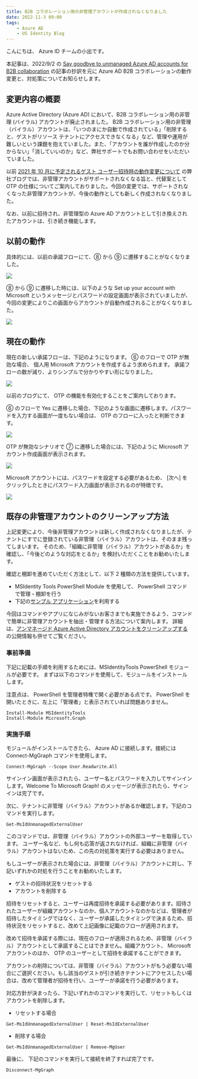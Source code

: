 ```yaml
---
title: B2B コラボレーション用の非管理アカウントが作成されなくなりました
date: 2022-11-3 09:00
tags:
    - Azure AD
    - US Identity Blog
---
```


こんにちは、 Azure ID チームの小出です。

本記事は、2022/9/2 の [Say goodbye to unmanaged Azure AD accounts for B2B collaboration](https://techcommunity.microsoft.com/t5/microsoft-entra-azure-ad-blog/say-goodbye-to-unmanaged-azure-ad-accounts-for-b2b-collaboration/ba-p/3094111) の記事の抄訳を元に Azure AD B2B コラボレーションの動作変更と、対処策についてお知らせします。



## 変更内容の概要
Azure Active Directory (Azure AD) において、B2B コラボレーション用の非管理 (バイラル) アカウントが廃止されました。
B2B コラボレーション用の非管理（バイラル）アカウントは、「いつのまにか自動で作成されている」「削除すると、ゲストがリソース テナントにアクセスできなくなる」など、管理や運用が難しいという課題を抱えていました。また、「アカウントを誰が作成したのか分からない」「消していいのか」など、弊社サポートでもお問い合わせをいただいていました。

以前 [2021 年 10 月に予定されるゲスト ユーザー招待時の動作変更について](https://jpazureid.github.io/blog/azure-active-directory/announcement-of-otp/) の弊社ブログでは、非管理アカウントがサポートされなくなる旨と、代替案として OTP の仕様についてご案内しておりました。今回の変更では、サポートされなくなった非管理アカウントが、今後の動作としても新しく作成されなくなりました。

なお、以前に招待され、非管理型の Azure AD アカウントとして引き換えされたアカウントは、引き続き機能します。 

## 以前の動作

具体的には、以前の承諾フローにて、⑧ から ⑨ に遷移することがなくなりました。

![](./say-goodbye-to-unmanaged-azuread-account-for-b2b/say-goodbye-to-unmanaged-azuread-account-for-b2b1.png)


⑧ から ⑨ に遷移した時には、以下のような Set up your account with Microsoft というメッセージとパスワードの設定画面が表示されていましたが、
今回の変更によりこの画面からアカウントが自動作成されることがなくなりました。


![](./say-goodbye-to-unmanaged-azuread-account-for-b2b/say-goodbye-to-unmanaged-azuread-account-for-b2b2.png)


## 現在の動作
現在の新しい承諾フローは、下記のようになります。 ⑥ のフローで OTP が無効な場合、 個人用 Microsoft アカウントを作成するよう求められます。
承諾フローの数が減り、よりシンプルで分かりやすい形になりました。 

![](./say-goodbye-to-unmanaged-azuread-account-for-b2b/say-goodbye-to-unmanaged-azuread-account-for-b2b3.png)

以前のブログにて、 OTP の機能を有効化することをご案内しております。

⑥ のフローで Yes に遷移した場合、下記のような画面に遷移します。パスワードを入力する画面が一度もない場合は、 OTP のフローに入ったと判断できます。

![](./say-goodbye-to-unmanaged-azuread-account-for-b2b/say-goodbye-to-unmanaged-azuread-account-for-b2b4.png)

OTP が無効なシナリオで ⑦ に遷移した場合には、下記のように Microsoft アカウント作成画面が表示されます。

![](./say-goodbye-to-unmanaged-azuread-account-for-b2b/say-goodbye-to-unmanaged-azuread-account-for-b2b5.png)

Microsoft アカウントには、パスワードを設定する必要があるため、 [次へ] をクリックしたときにパスワード入力画面が表示されるのが特徴です。

![](./say-goodbye-to-unmanaged-azuread-account-for-b2b/say-goodbye-to-unmanaged-azuread-account-for-b2b6.png)



## 既存の非管理アカウントのクリーンアップ方法
上記変更により、今後非管理アカウントは新しく作成されなくなりましたが、テナントにすでに登録されている非管理（バイラル）アカウントは、そのまま残ってしまいます。
そのため、「組織に非管理（バイラル）アカウントがあるか」を確認し、「今後どのような対応をとるか」を検討いただくことをお勧めいたします。

確認と棚卸を進めていただく方法として、以下 2 種類の方法を提供しています。

- MSIdentity Tools PowerShell Module  を使用して、 PowerShell コマンドで管理・棚卸を行う
- 下記の[サンプル アプリケーション](https://github.com/Azure-Samples/Remove-Unmanaged-Guests)を利用する



今回はコマンドやアプリになじみがないお客さまでも実施できるよう、コマンドで簡単に非管理アカウントを抽出・管理する方法について案内します。
詳細は、[アンマネージド Azure Active Directory アカウントをクリーンアップする](https://learn.microsoft.com/ja-jp/azure/active-directory/enterprise-users/clean-up-unmanaged-azure-ad-accounts) の公開情報も併せてご覧ください。

### 事前準備
下記に記載の手順を利用するためには、MSIdentityTools PowerShell モジュールが必要です。
まずは以下のコマンドを使用して、モジュールをインストールします。

注意点は、 PowerShell を管理者特権で開く必要がある点です。 PowerShell を開いたときに、左上に「管理者」と表示されていれば問題ありません。

```
Install-Module MSIdentityTools
Install-Module Microsoft.Graph
```

### 実施手順
モジュールがインストールできたら、 Azure AD に接続します。接続には Connect-MgGraph コマンドを使用します。

```
Connect-MgGraph --Scope User.Readwrite.All
```

サインイン画面が表示されたら、ユーザー名とパスワードを入力してサインインします。Welcome To Microsoft Graph!   のメッセージが表示されたら、サインインは完了です。

次に、テナントに非管理（バイラル）アカウントがあるか確認します。下記のコマンドを実行します。

```
Get-MsIdUnmanagedExternalUser
```

このコマンドでは、非管理（バイラル）アカウントの外部ユーザーを取得しています。
ユーザー名など、もし何も応答が返されなければ、組織に非管理（バイラル）アカウントはないため、この先の対処策を実行する必要はありません。

もしユーザーが表示された場合には、非管理（バイラル）アカウントに対し、下記いずれかの対処を行うことをお勧めいたします。

- ゲストの招待状況をリセットする
- アカウントを削除する

招待をリセットすると、ユーザーは再度招待を承諾する必要があります。招待されたユーザーが組織アカウントなのか、個人アカウントなのかなどは、管理者が招待したタイミングではなく、ユーザーが承諾したタイミングで決まるため、招待状況をリセットすると、改めて上記画像に記載のフローが適用されます。

改めて招待を承諾する際には、現在のフローが適用されるため、非管理（バイラル）アカウントとして承諾することはできません。組織アカウント、 Microsoft アカウントのほか、 OTP のユーザーとして招待を承諾することができます。

アカウントの削除については、非管理（バイラル）アカウントがもう必要ない場合にご選択ください。もし該当のゲストが引き続きテナントにアクセスしたい場合は、改めて管理者が招待を行い、ユーザーが承諾を行う必要があります。

対応方針が決まったら、下記いずれかのコマンドを実行して、リセットもしくはアカウントを削除します。

- リセットする場合
```
Get-MsIdUnmanagedExternalUser | Reset-MsIdExternalUser
```


- 削除する場合
```
Get-MsIdUnmanagedExternalUser | Remove-MgUser
```

最後に、 下記のコマンドを実行して接続を終了すれば完了です。

```
Disconnect-MgGraph
```
